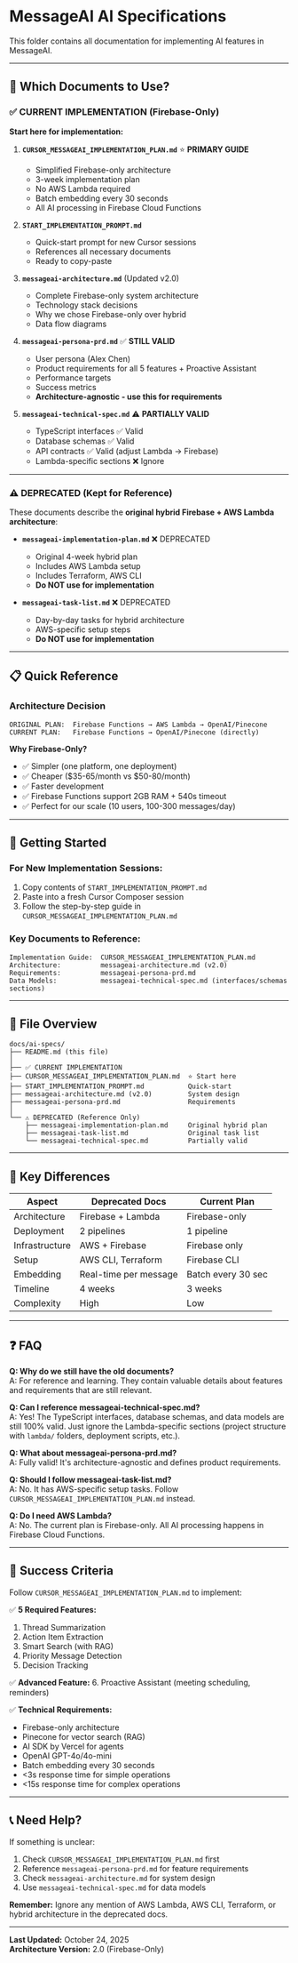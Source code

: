 # MessageAI AI Specifications

This folder contains all documentation for implementing AI features in MessageAI.

---

## 🎯 Which Documents to Use?

### ✅ CURRENT IMPLEMENTATION (Firebase-Only)

**Start here for implementation:**

1. **`CURSOR_MESSAGEAI_IMPLEMENTATION_PLAN.md`** ⭐ **PRIMARY GUIDE**
   - Simplified Firebase-only architecture
   - 3-week implementation plan
   - No AWS Lambda required
   - Batch embedding every 30 seconds
   - All AI processing in Firebase Cloud Functions

2. **`START_IMPLEMENTATION_PROMPT.md`**
   - Quick-start prompt for new Cursor sessions
   - References all necessary documents
   - Ready to copy-paste

3. **`messageai-architecture.md`** (Updated v2.0)
   - Complete Firebase-only system architecture
   - Technology stack decisions
   - Why we chose Firebase-only over hybrid
   - Data flow diagrams

4. **`messageai-persona-prd.md`** ✅ **STILL VALID**
   - User persona (Alex Chen)
   - Product requirements for all 5 features + Proactive Assistant
   - Performance targets
   - Success metrics
   - **Architecture-agnostic - use this for requirements**

5. **`messageai-technical-spec.md`** ⚠️ **PARTIALLY VALID**
   - TypeScript interfaces ✅ Valid
   - Database schemas ✅ Valid
   - API contracts ✅ Valid (adjust Lambda → Firebase)
   - Lambda-specific sections ❌ Ignore

---

### ⚠️ DEPRECATED (Kept for Reference)

These documents describe the **original hybrid Firebase + AWS Lambda architecture**:

- **`messageai-implementation-plan.md`** ❌ DEPRECATED
  - Original 4-week hybrid plan
  - Includes AWS Lambda setup
  - Includes Terraform, AWS CLI
  - **Do NOT use for implementation**

- **`messageai-task-list.md`** ❌ DEPRECATED
  - Day-by-day tasks for hybrid architecture
  - AWS-specific setup steps
  - **Do NOT use for implementation**

---

## 📋 Quick Reference

### Architecture Decision

```
ORIGINAL PLAN:  Firebase Functions → AWS Lambda → OpenAI/Pinecone
CURRENT PLAN:   Firebase Functions → OpenAI/Pinecone (directly)
```

**Why Firebase-Only?**
- ✅ Simpler (one platform, one deployment)
- ✅ Cheaper ($35-65/month vs $50-80/month)
- ✅ Faster development
- ✅ Firebase Functions support 2GB RAM + 540s timeout
- ✅ Perfect for our scale (10 users, 100-300 messages/day)

---

## 🚀 Getting Started

### For New Implementation Sessions:

1. Copy contents of `START_IMPLEMENTATION_PROMPT.md`
2. Paste into a fresh Cursor Composer session
3. Follow the step-by-step guide in `CURSOR_MESSAGEAI_IMPLEMENTATION_PLAN.md`

### Key Documents to Reference:

```
Implementation Guide:  CURSOR_MESSAGEAI_IMPLEMENTATION_PLAN.md
Architecture:          messageai-architecture.md (v2.0)
Requirements:          messageai-persona-prd.md
Data Models:           messageai-technical-spec.md (interfaces/schemas sections)
```

---

## 📁 File Overview

```
docs/ai-specs/
├── README.md (this file)
│
├── ✅ CURRENT IMPLEMENTATION
├── CURSOR_MESSAGEAI_IMPLEMENTATION_PLAN.md  ⭐ Start here
├── START_IMPLEMENTATION_PROMPT.md           Quick-start
├── messageai-architecture.md (v2.0)         System design
├── messageai-persona-prd.md                 Requirements
│
└── ⚠️ DEPRECATED (Reference Only)
    ├── messageai-implementation-plan.md     Original hybrid plan
    ├── messageai-task-list.md               Original task list
    └── messageai-technical-spec.md          Partially valid
```

---

## 🔑 Key Differences

| Aspect | Deprecated Docs | Current Plan |
|--------|----------------|--------------|
| Architecture | Firebase + Lambda | Firebase-only |
| Deployment | 2 pipelines | 1 pipeline |
| Infrastructure | AWS + Firebase | Firebase only |
| Setup | AWS CLI, Terraform | Firebase CLI |
| Embedding | Real-time per message | Batch every 30 sec |
| Timeline | 4 weeks | 3 weeks |
| Complexity | High | Low |

---

## ❓ FAQ

**Q: Why do we still have the old documents?**  
A: For reference and learning. They contain valuable details about features and requirements that are still relevant.

**Q: Can I reference messageai-technical-spec.md?**  
A: Yes! The TypeScript interfaces, database schemas, and data models are still 100% valid. Just ignore the Lambda-specific sections (project structure with `lambda/` folders, deployment scripts, etc.).

**Q: What about messageai-persona-prd.md?**  
A: Fully valid! It's architecture-agnostic and defines product requirements.

**Q: Should I follow messageai-task-list.md?**  
A: No. It has AWS-specific setup tasks. Follow `CURSOR_MESSAGEAI_IMPLEMENTATION_PLAN.md` instead.

**Q: Do I need AWS Lambda?**  
A: No. The current plan is Firebase-only. All AI processing happens in Firebase Cloud Functions.

---

## 🎯 Success Criteria

Follow `CURSOR_MESSAGEAI_IMPLEMENTATION_PLAN.md` to implement:

✅ **5 Required Features:**
1. Thread Summarization
2. Action Item Extraction
3. Smart Search (with RAG)
4. Priority Message Detection
5. Decision Tracking

✅ **Advanced Feature:**
6. Proactive Assistant (meeting scheduling, reminders)

✅ **Technical Requirements:**
- Firebase-only architecture
- Pinecone for vector search (RAG)
- AI SDK by Vercel for agents
- OpenAI GPT-4o/4o-mini
- Batch embedding every 30 seconds
- <3s response time for simple operations
- <15s response time for complex operations

---

## 📞 Need Help?

If something is unclear:
1. Check `CURSOR_MESSAGEAI_IMPLEMENTATION_PLAN.md` first
2. Reference `messageai-persona-prd.md` for feature requirements
3. Check `messageai-architecture.md` for system design
4. Use `messageai-technical-spec.md` for data models

**Remember:** Ignore any mention of AWS Lambda, AWS CLI, Terraform, or hybrid architecture in the deprecated docs.

---

**Last Updated:** October 24, 2025  
**Architecture Version:** 2.0 (Firebase-Only)

